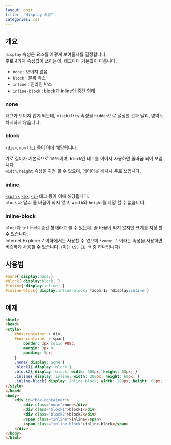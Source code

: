 ```yaml
---
layout: post
title:  "display 속성"
categories: css
---
```


## 개요
`display` 속성은 요소를 어떻게 보여줄지를 결정합니다.  
주로 4가지 속성값이 쓰이는데, 태그마다 기본값이 다릅니다.


- `none` : 보이지 않음
- `block` : 블록 박스
- `inline` : 인라인 박스
- `inline-block` : block과 inline의 중간 형태


### none
태그가 보이지 않게 되는데, `visibility` 속성을 `hidden`으로 설정한 것과 달리, 영역도 차지하지 않습니다.

### block
[`<div>`](/html-course/div-태그), [`<p>`](/html-course/p-태그) 태그 등이 이에 해당됩니다.

가로 길이가 기본적으로 `100%`이며, `block`인 태그를 이어서 사용하면 줄바꿈 되어 보입니다.  
`width`, `height` 속성을 지정 할 수 있으며, 레이아웃 배치시 주로 쓰입니다.

### inline
[`<span>`](/html-course/span-태그), [`<b>`](/html-course/b-태그), [`<i>`](/html-course/i-태그) 태그 등이 이에 해당됩니다.  
`block` 과 달리 줄 바꿈이 되지 않고, `width`와 `height`를 지정 할 수 없습니다.

### inline-block
`block`과 `inline`의 중간 형태라고 볼 수 있는데, 줄 바꿈이 되지 않지만 크기를 지정 할 수 있습니다.  
Internet Explorer 7 이하에서는 사용할 수 없으며 `*zoom: 1` 이라는 속성을 사용하면 비슷하게 사용할 수 있습니다. (이는 `CSS IE 핵` 중 하나입니다)



## 사용법
```css
#none{ display:none;}
#block{ display:block; }
#inline{ display:inline; }
#inline-block{ display:inline-block; *zoom:1; *display:inline }
```


## 예제
```html
<html>
<head>
<style>
	#box-container > div,
	#box-container > span{
		border: 2px solid #09c;
		margin: 3px 0;
		padding: 5px;
	}
	.none{ display: none }
	.block1{ display: block }
	.block2{ display: block; width: 300px; height: 60px; }
	.inline{ display: inline; width: 200px; height: 60px; }
	.inline-block{ display: inline-block; width: 200px; height: 60px; *zoom: 1; }
</style>
</head>
<body>
	<div id="box-container">
		<div class="none">none</div>
		<div class="block1">block1</div>
		<div class="block2">block2</div>
		<span class="inline">inline</span>
		<span class="inline-block">inline-block</span>
	</div>
</body>
</html>
```